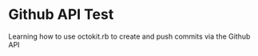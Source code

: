 Github API Test
============

Learning how to use octokit.rb to create and push commits via the Github API
